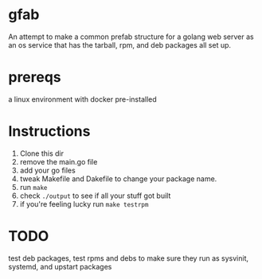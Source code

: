 # gfab
An attempt to make a common prefab structure for a golang web server as an os service that has the tarball, rpm, and deb packages all set up.

# prereqs
a linux environment with docker pre-installed

# Instructions
1. Clone this dir
1. remove the main.go file
1. add your go files
1. tweak Makefile and Dakefile to change your package name.
1. run `make`
1. check `./output` to see if all your stuff got built
1. if you're feeling lucky run `make testrpm`

# TODO
test deb packages, test rpms and debs to make sure they run as sysvinit, systemd, and upstart packages

